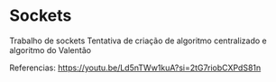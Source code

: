 # Sockets
Trabalho de sockets
Tentativa de criação de algoritmo centralizado e algoritmo do Valentão

Referencias:
https://youtu.be/Ld5nTWw1kuA?si=2tG7riobCXPdS81n
